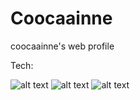 # Coocaainne
coocaainne's web profile

Tech:

![alt text](https://i.imgur.com/nYUwci7.jpg "JavaScript") 
![alt text](https://i.imgur.com/AvoEJhZ.png "Node.js") 
![alt text](https://i.imgur.com/vHELOY7.png "Webpack.js") 
